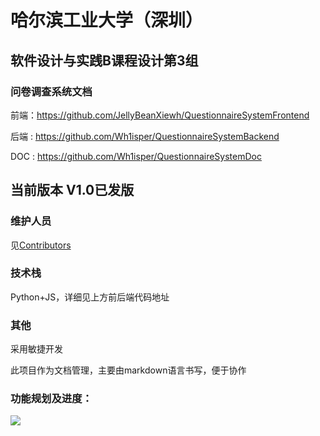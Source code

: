 # 哈尔滨工业大学（深圳）

## 软件设计与实践B课程设计第3组

### 问卷调查系统文档

前端：https://github.com/JellyBeanXiewh/QuestionnaireSystemFrontend

后端 : https://github.com/Wh1isper/QuestionnaireSystemBackend 

DOC : https://github.com/Wh1isper/QuestionnaireSystemDoc

## 当前版本 V1.0已发版

### 维护人员

见[Contributors](https://github.com/Wh1isper/QuestionnaireSystemDoc/graphs/contributors)

### 技术栈

Python+JS，详细见上方前后端代码地址

### 其他

采用敏捷开发

此项目作为文档管理，主要由markdown语言书写，便于协作

### 功能规划及进度：

![](https://raw.githubusercontent.com/Wh1isper/QuestionnaireSystemDoc/master/%E5%BD%93%E5%89%8D%E8%BF%9B%E5%BA%A6.jpg)